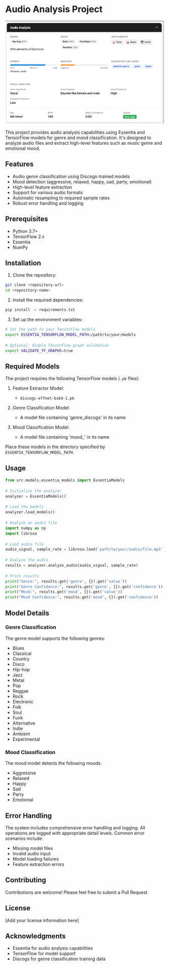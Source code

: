 # Audio Analysis Project

![Audio Analysis Project](thumbnail.png)

This project provides audio analysis capabilities using Essentia and TensorFlow models for genre and mood classification. It's designed to analyze audio files and extract high-level features such as music genre and emotional mood.

## Features

- Audio genre classification using Discogs-trained models
- Mood detection (aggressive, relaxed, happy, sad, party, emotional)
- High-level feature extraction
- Support for various audio formats
- Automatic resampling to required sample rates
- Robust error handling and logging

## Prerequisites

- Python 3.7+
- TensorFlow 2.x
- Essentia
- NumPy

## Installation

1. Clone the repository:
```bash
git clone <repository-url>
cd <repository-name>
```

2. Install the required dependencies:
```bash
pip install -r requirements.txt
```

3. Set up the environment variables:
```bash
# Set the path to your TensorFlow models
export ESSENTIA_TENSORFLOW_MODEL_PATH=/path/to/your/models

# Optional: Enable TensorFlow graph validation
export VALIDATE_TF_GRAPHS=true
```

## Required Models

The project requires the following TensorFlow models (`.pb` files):

1. Feature Extractor Model:
   - `discogs-effnet-bs64-1.pb`

2. Genre Classification Model:
   - A model file containing 'genre_discogs' in its name

3. Mood Classification Model:
   - A model file containing 'mood_' in its name

Place these models in the directory specified by `ESSENTIA_TENSORFLOW_MODEL_PATH`.

## Usage

```python
from src.models.essentia_models import EssentiaModels

# Initialize the analyzer
analyzer = EssentiaModels()

# Load the models
analyzer.load_models()

# Analyze an audio file
import numpy as np
import librosa

# Load audio file
audio_signal, sample_rate = librosa.load('path/to/your/audio/file.mp3', sr=None)

# Analyze the audio
results = analyzer.analyze_audio(audio_signal, sample_rate)

# Print results
print("Genre:", results.get('genre', {}).get('value'))
print("Genre Confidence:", results.get('genre', {}).get('confidence'))
print("Mood:", results.get('mood', {}).get('value'))
print("Mood Confidence:", results.get('mood', {}).get('confidence'))
```

## Model Details

### Genre Classification
The genre model supports the following genres:
- Blues
- Classical
- Country
- Disco
- Hip-hop
- Jazz
- Metal
- Pop
- Reggae
- Rock
- Electronic
- Folk
- Soul
- Funk
- Alternative
- Indie
- Ambient
- Experimental

### Mood Classification
The mood model detects the following moods:
- Aggressive
- Relaxed
- Happy
- Sad
- Party
- Emotional

## Error Handling

The system includes comprehensive error handling and logging. All operations are logged with appropriate detail levels. Common error scenarios include:

- Missing model files
- Invalid audio input
- Model loading failures
- Feature extraction errors

## Contributing

Contributions are welcome! Please feel free to submit a Pull Request.

## License

[Add your license information here]

## Acknowledgments

- Essentia for audio analysis capabilities
- TensorFlow for model support
- Discogs for genre classification training data 